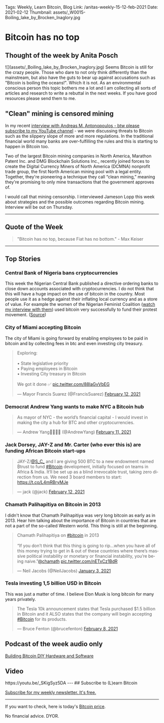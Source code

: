 Tags: Weekly, Learn Bitcoin, Blog
Link: /anitas-weekly-15-12-feb-2021
Date: 2021-02-12
Thumbnail: assets/_W0015-Boiling_lake_by_Brocken_Inaglory.jpg

# Bitcoin has no top
<h2>Thought of the week by Anita Posch</h2>
![](assets/_Boiling_lake_by_Brocken_Inaglory.jpg)
Seems Bitcoin is still for the crazy people. Those who dare to not only think differently than the mainstream, but also have the guts to bear up against accusations such as "Bitcoin is boiling the oceans!". Which it is not. As an environmental conscious person this topic bothers me a lot and I am collecting all sorts of articles and research to write a rebuttal in the next weeks. If you have good resources please send them to me.

<h2>"Clean" mining is censored mining</h2>
In my recent <a href="https://www.youtube.com/anitaposch" target="_blank" rel="noopener">interview with Andreas M. Antonopoulos - btw please subscribe to my YouTube channel</a> -  we were discussing threats to Bitcoin such as the slippery slope of more and more regulations. In the traditional financial world many banks are over-fulfilling the rules and this is starting to happen in Bitcoin too. 

Two of the largest Bitcoin mining companies in North America, Marathon Patent Inc. and DMG Blockchain Solutions Inc., recently joined forces to create the Digital Currency Miners of North America (DCMNA) nonprofit trade group, the first North American mining pool with a legal entity. Together, they're pioneering a technique they call “clean mining,” meaning  they're promising to only mine transactions that the government approves of. 

I would call that mining censorship. I interviewed Jameson Lopp this week about strategies and the possible outcomes regarding Bitcoin mining. Interview will be out on Thursday.
<hr />
<h2>Quote of the Week</h2>
<blockquote>"Bitcoin has no top, because Fiat has no bottom." - Max Keiser</blockquote>
<hr />
<h2>Top Stories</h2>
<h3>Central Bank of Nigeria bans cryptocurrencies</h3>
This week the Nigerian Central Bank published a directive ordering banks to close down accounts associated with cryptocurrencies. I do not think that this will have a huge impact on the use of bitcoin in the country. Most people use it as a hedge against their inflating local currency and as a store of value. For example the women of the Nigerian Feminist Coalition (<a href="" target="_blank" rel="noopener">watch my interview with them</a>) used bitcoin very successfully to fund their protest movement. 
(<a href="https://www.coindesk.com/bitcoin-cant-be-stopped-nigerians-look-to-p2p-exchanges-after-crypto-ban" target="_blank" rel="noopener">Source</a>)

<h3>City of Miami accepting Bitcoin</h3>
The city of Miami is going forward by enabling employees to be paid in bitcoin and by collecting fees in btc and even investing city treasury.
<div class="white-box"><blockquote class="twitter-tweet"><p lang="en" dir="ltr">Exploring:<br><br>• State legislative priority<br>• Paying employees in Bitcoin<br>• Investing City treasury in Bitcoin <br><br>We got it done ✅ <a href="https://t.co/88laGvVbEG">pic.twitter.com/88laGvVbEG</a></p>&mdash; Mayor Francis Suarez (@FrancisSuarez) <a href="https://twitter.com/FrancisSuarez/status/1360069847971954690?ref_src=twsrc%5Etfw">February 12, 2021</a></blockquote> <script async src="https://platform.twitter.com/widgets.js" charset="utf-8"></script> </div>

<h3>Democrat Andrew Yang wants to make NYC a Bitcoin hub</h3>
<div class="white-box"><blockquote class="twitter-tweet"><p lang="en" dir="ltr">As mayor of NYC - the world’s financial capital - I would invest in making the city a hub for BTC and other cryptocurrencies.</p>&mdash; Andrew Yang🧢🗽🇺🇸 (@AndrewYang) <a href="https://twitter.com/AndrewYang/status/1359992211186843649?ref_src=twsrc%5Etfw">February 11, 2021</a></blockquote> <script async src="https://platform.twitter.com/widgets.js" charset="utf-8"></script> </div>

<h3>Jack Dorsey, JAY-Z and Mr. Carter (who ever this is) are funding African Bitcoin start-ups</h3>
<blockquote class="twitter-tweet"><p lang="en" dir="ltr">JAY-Z/<a href="https://twitter.com/S_C_?ref_src=twsrc%5Etfw">@S_C_</a> and I are giving 500 BTC to a new endowment named ₿trust to fund <a href="https://twitter.com/hashtag/Bitcoin?src=hash&amp;ref_src=twsrc%5Etfw">#Bitcoin</a> development, initially focused on teams in Africa &amp; India. It‘ll be set up as a blind irrevocable trust, taking zero direction from us. We need 3 board members to start: <a href="https://t.co/L4mRBryMJe">https://t.co/L4mRBryMJe</a></p>&mdash; jack (@jack) <a href="https://twitter.com/jack/status/1360114881978982403?ref_src=twsrc%5Etfw">February 12, 2021</a></blockquote> <script async src="https://platform.twitter.com/widgets.js" charset="utf-8"></script> </div>

<h3>Chamath Palihapitiya on Bitcoin in 2013</h3>
I didn't know that Chamath Palihapitiya was very long bitcoin as early as in 2013. Hear him talking about the importance of Bitcoin in countries that are not a part of the so-called Western world. This thing is still at the beginning.
<div class="white-box"><blockquote class="twitter-tweet"><p lang="en" dir="ltr">Chamath Palihapitiya on <a href="https://twitter.com/hashtag/bitcoin?src=hash&amp;ref_src=twsrc%5Etfw">#bitcoin</a> in 2013<br><br>“If you don’t think that this thing is going to rip...when you have all of this money trying to get in &amp; out of these countries where there’s massive political instability or monetary or financial instability, you’re being naive.”<a href="https://twitter.com/chamath?ref_src=twsrc%5Etfw">@chamath</a> <a href="https://t.co/nETxCz1BdR">pic.twitter.com/nETxCz1BdR</a></p>&mdash; Neil Jacobs (@NeilJacobs) <a href="https://twitter.com/NeilJacobs/status/1345585214559580162?ref_src=twsrc%5Etfw">January 3, 2021</a></blockquote> <script async src="https://platform.twitter.com/widgets.js" charset="utf-8"></script> </div>

<h3>Tesla investing 1,5 billion USD in Bitcoin</h3>
This was just a matter of time. I believe Elon Musk is long bitcoin for many years privately.
<div class="white-box"><blockquote class="twitter-tweet"><p lang="en" dir="ltr">The Tesla 10k announcement states that Tesla purchased $1.5 billion in Bitcoin and it ALSO states that the company will begin accepting <a href="https://twitter.com/hashtag/Bitcoin?src=hash&amp;ref_src=twsrc%5Etfw">#Bitcoin</a> for its products.</p>&mdash; Bruce Fenton (@brucefenton) <a href="https://twitter.com/brucefenton/status/1358772835448221702?ref_src=twsrc%5Etfw">February 8, 2021</a></blockquote> <script async src="https://platform.twitter.com/widgets.js" charset="utf-8"></script> </div>

<h2>Podcast of the week audio only</h2>
<a href="https://bitcoinundco.com/en/ben-arc" target="_blank" rel="noopener noreferrer">Building Bitcoin DIY Hardware and Software</a>
<h2>Video</h2>
https://youtu.be/_SKigSyz5DA
---
## Subscribe to (L)earn Bitcoin

[Subscribe for my weekly newsletter. It's free.](https://anita.link/weekly)

---

If you want to check, here is today's [Bitcoin price](https://www.coingecko.com/en/coins/bitcoin).

No financial advice. DYOR.